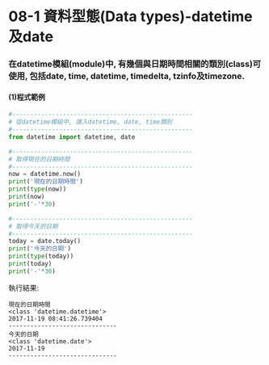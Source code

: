 # 08-1 資料型態(Data types)-datetime及date


### 在datetime模組(module)中, 有幾個與日期時間相關的類別(class)可使用, 包括date, time, datetime, timedelta, tzinfo及timezone.


#### (1)程式範例

```python
#--------------------------------------------------
# 從datetime模組中, 匯入datetime, date, time類別
#--------------------------------------------------
from datetime import datetime, date

#--------------------------------------------------
# 取得現在的日期時間
#--------------------------------------------------
now = datetime.now()
print('現在的日期時間')
print(type(now))
print(now)
print('-'*30)

#--------------------------------------------------
# 取得今天的日期
#--------------------------------------------------
today = date.today()
print('今天的日期')
print(type(today))
print(today)
print('-'*30)
```


執行結果:
```
現在的日期時間
<class 'datetime.datetime'>
2017-11-19 08:41:26.739404
------------------------------
今天的日期
<class 'datetime.date'>
2017-11-19
------------------------------
```

